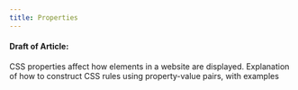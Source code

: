 ```yaml
---
title: Properties
---
```

#### Draft of Article:
<!-- Please add your working draft below in GitHub-flavored Markdown -->
CSS properties affect how elements in a website are displayed. Explanation of how to construct CSS rules using property-value pairs, with examples